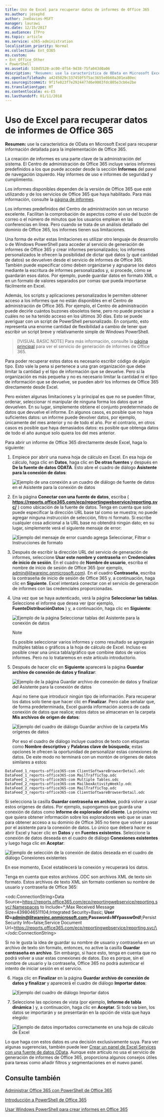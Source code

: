 ```yaml
---
title: Uso de Excel para recuperar datos de informes de Office 365
ms.author: josephd
author: JoeDavies-MSFT
manager: laurawi
ms.date: 12/15/2017
ms.audience: ITPro
ms.topic: article
ms.service: o365-administration
localization_priority: Normal
ms.collection: Ent_O365
ms.custom:
- Ent_Office_Other
- PowerShell
ms.assetid: 510d5528-ac00-4f54-9d38-75fa043d0a06
description: "Resumen: use la característica de OData en Microsoft Excel para recuperar información detallada de la implementación de Office 365."
ms.openlocfilehash: a4245029c337450f5f5ac3655e0b60a301ea80ec
ms.sourcegitcommit: 9f1fe023f7e2924477d6e9003fdc805e3cb6e2be
ms.translationtype: HT
ms.contentlocale: es-ES
ms.lasthandoff: 01/11/2018
---
```

# <a name="using-excel-to-retrieve-office-365-reporting-data"></a>Uso de Excel para recuperar datos de informes de Office 365

 **Resumen:** use la característica de OData en Microsoft Excel para recuperar información detallada para la implementación de Office 365.
  
La creación de informes es una parte clave de la administración del sistema. El Centro de administración de Office 365 incluye varios informes predefinidos a los que puede acceder desde la sección **Informes** del panel de navegación izquierdo. Hay informes de uso e informes de seguridad y cumplimiento.
  
Los informes disponibles dependen de la versión de Office 365 que esté utilizando y de los servicios de Office 365 que haya habilitado. Para más información, consulte la [página de informes]((https://technet.microsoft.com/es-ES/library/office-365-reports.aspx)).
  
Los informes predefinidos del Centro de administración son un recurso excelente. Facilitan la comprobación de aspectos como el uso del buzón de correo o el número de minutos que los usuarios emplean en las conferencias en línea. Pero cuando se trata de un análisis detallado del dominio de Office 365, los informes tienen sus limitaciones.
  
Una forma de evitar estas limitaciones es utilizar otro lenguaje de desarrollo o de Windows PowerShell para acceder al servicio de generación de informes de Office 365 y crear informes personalizados; los informes personalizados le ofrecen la posibilidad de dictar qué datos (y qué cantidad de datos) se devuelven desde el servicio de informes de Office 365. También puede especificar cómo deben organizarse y agruparse los datos mediante la escritura de informes personalizados y, si procede, cómo se guardarán esos datos. Por ejemplo, puede guardar datos en formato XML o en un formato de valores separados por comas que pueda importarse fácilmente en Excel. 
  
Además, los scripts y aplicaciones personalizados le permiten obtener acceso a los informes que no están disponibles en el Centro de administración de Office 365. Por ejemplo, el Centro de administración puede decirle cuántos buzones obsoletos tiene, pero no puede precisar a cuáles no se ha tenido acceso en los últimos 30 días. Esto se puede averiguar con un script de PowerShell personalizado. En conjunto, esto representa una enorme cantidad de flexibilidad a cambio de tener que escribir un script breve y relativamente simple de Windows PowerShell.
  
> [!VISUAL BASIC NOTE] Para más información, consulte la [página principal](https://msdn.microsoft.com/en-us/library/office/jj984325%28v=office.15%29.aspx) para ver el servicio de generación de informes de Office 365.
  
Para poder recuperar estos datos es necesario escribir código de algún tipo. Esto vale la pena si pertenece a una gran organización que debe limitar la cantidad y el tipo de información que se devuelve. Pero si la organización es más pequeña y no es necesario limitar la cantidad ni el tipo de información que se devuelve, se pueden abrir los informes de Office 365 directamente desde Excel.
  
Pero existen algunas limitaciones y la principal es que no se pueden filtrar, ordenar, seleccionar ni manipular de ninguna forma los datos que se devuelven. En su lugar, simplemente obtiene el conjunto predeterminado de datos que devuelve el informe. En algunos casos, es posible que no haya suficientes datos: un informe puede devolver datos, por ejemplo, únicamente del mes anterior y no de todo el año. Por el contrario, en otros casos es posible que haya demasiados datos: es posible que obtenga datos de todo el año aunque solo quiera los del mes anterior.
  
Para abrir un informe de Office 365 directamente desde Excel, haga lo siguiente:
  
1. Empiece por abrir una nueva hoja de cálculo en Excel. En esa hoja de cálculo, haga clic en **Datos**, haga clic en **De otras fuentes** y después en **De la fuente de datos ODATA**. Esto abre el cuadro de diálogo **Asistente para la conexión de datos**:
    
     ![Ejemplo de una conexión a un cuadro de diálogo de fuente de datos en el Asistente para la conexión de datos](images/o365_reporting_connect_data_feed.png)
  
2. En la página **Conectar con una fuente de datos**, escriba ( **https://reports.office365.com/ecp/reportingwebservice/reporting.svc/** ) como ubicación de la fuente de datos. Tenga en cuenta que solo puede especificar la dirección URL base tal como se muestra; no puede agregar ninguna instrucción de selección, filtro ni formato. Si escribe cualquier cosa adicional a la URL base no obtendrá ningún dato; en su lugar, simplemente verá el siguiente mensaje de error:
    
     ![Ejemplo del mensaje de error cuando agrega Seleccionar, Filtrar o Instrucciones de formato](images/o365_reporting_incorrect_data_feed.png)
  
3. Después de escribir la dirección URL del servicio de generación de informes, seleccione **Usar este nombre y contraseña** en **Credenciales de inicio de sesión**. En el cuadro de **Nombre de usuario**, escriba el nombre de inicio de sesión de Office 365 (por ejemplo, admin@litwareinc.onmicrosoft.com). En el cuadro **Contraseña**, escriba la contraseña de inicio de sesión de Office 365 y, a continuación, haga clic en **Siguiente**. Excel intentará conectar con el servicio de generación de informes con las credenciales proporcionadas.
    
4. Una vez que se haya autenticado, verá la página **Seleccionar las tablas**. Seleccione el informe que desea ver (por ejemplo, **FuenteDistribuciónDatos** ) y, a continuación, haga clic en **Siguiente**:
    
     ![Ejemplo de la página Seleccionar tablas del Asistente para la conexión de datos](images/o365_reporting_select_tables.png)
  
    > [!NOTE]
    > Es posible seleccionar varios informes y como resultado se agregarán múltiples tablas o gráficos a la hoja de cálculo de Excel. Incluso es posible crear una única tabla/gráfico que combine datos de varios informes. Pero no lo trataremos en este artículo introductorio. 
  
5. Después de hacer clic en **Siguiente** aparecerá la página **Guardar archivo de conexión de datos y finalizar**:
    
     ![Ejemplo de la página Guardar archivo de conexión de datos y finalizar del Asistente para la conexión de datos](images/o365_reporting_odata_finish.png)
  
    Aquí no tiene que introducir ningún tipo de información. Para recuperar los datos solo tiene que hacer clic en **Finalizar**. Pero cabe señalar que, de forma predeterminada, Excel guarda información acerca de cada conexión de datos que realice; estos datos se almacenan en la carpeta **Mis archivos de origen de datos**:
    
     ![Ejemplo del cuadro de diálogo Guardar archivo de la carpeta Mis orígenes de datos](images/o365_reporting_save_data_source.png)
  
    Por eso el cuadro de diálogo incluye cuadros de texto con etiquetas como **Nombre descriptivo** y **Palabras clave de búsqueda**; estas opciones le ofrecen la oportunidad de personalizar estas conexiones de datos. De este modo no terminará con un montón de orígenes de datos similares a estos:
    
  ```
  DataFeed_1_reports-office365-com ClientSoftwareBrowserDetail.odc
DataFeed_1_reports-office365-com MailTrafficTop.odc
DataFeed_1_reports-office365-com Multiple Tables.odc
DataFeed_2_reports-office365-com MailboxActivityWeekly.odc
DataFeed_2_reports-office365-com MailTrafficTop.odc
DataFeed_3_reports-office365-com ClientSoftwareBrowserDetail.odc
  ```

Si selecciona la casilla **Guardar contraseña en archivo**, podrá volver a usar estos orígenes de datos. Por ejemplo, supongamos que guarda una conexión de datos como **Informe de explorador del cliente**. La próxima vez que quiera obtener información sobre los exploradores web que se usan para obtener acceso a su dominio de Office 365 no tiene que volver a pasar por el asistente para la conexión de datos. Lo único que deberá hacer es abrir Excel y hacer clic en **Datos** y en **Fuentes existentes**. Seleccione la conexión de datos deseada en el cuadro de diálogo **Conexiones existentes** y luego haga clic en **Aceptar**:
    
![Ejemplo de selección de la conexión de datos deseada en el cuadro de diálogo Conexiones existentes](images/o365_reporting_select_connection.png)
  
En ese momento, Excel establecerá la conexión y recuperará los datos.
    
Tenga en cuenta que estos archivos .ODC son archivos XML de texto sin formato. Estos archivos de texto XML sin formato contienen su nombre de usuario y contraseña de Office 365:
    
\<odc:ConnectionString>Data Source=https://reports.office365.com/ecp/reportingwebservice/reporting.svc/;Namespaces to Include=*;Max Received Message Size=4398046511104;Integrated Security=Basic; **User ID=admin@litwareinc.onmicrosoft.com;Password=MYpassw0rd!**;Persist Security Info=false;Service Document Url=https://reports.office365.com/ecp/reportingwebservice/reporting.svc/\</odc:ConnectionString>
    
Si no le gusta la idea de guardar su nombre de usuario y contraseña en un archivo de texto sin formato, entonces, no active la casilla **Guardar contraseña en archivo**. Sin embargo, si hace esto, tenga en cuenta que no podrá volver a usar estas conexiones de datos. Eso es porque, sin el nombre de usuario y la contraseña, Office 365 no podrá autenticar el intento de iniciar sesión en el servicio.
    
6. Haga clic en **Finalizar** en la página **Guardar archivo de conexión de datos y finalizar** y aparecerá el cuadro de diálogo **Importar datos**:
    
     ![Ejemplo del cuadro de diálogo Importar datos](images/o365_reporting_import_data.png)
  
7. Seleccione las opciones de vista (por ejemplo, **Informe de tabla dinámica** ) y, a continuación, haga clic en **Aceptar**. Si todo va bien, los datos se importarán y se presentarán en la opción de vista que haya elegido:
    
     ![Ejemplo de datos importados correctamente en una hoja de cálculo de Excel](images/o365_reporting_sample_spreadsheet.png)
  
Lo que haga con estos datos es una decisión exclusivamente suya. Para ver algunas sugerencias, también puede leer [Crear un panel de Excel Services con una fuente de datos OData](https://technet.microsoft.com/en-us/library/jj873965%28v=office.15%29.aspx). Aunque este artículo no usa el servicio de generación de informes de Office 365, proporciona algunos consejos útiles para tareas como añadir filtros y segmentaciones en el nuevo panel.
  
## <a name="see-also"></a>Consulte también

#### 

[Administrar Office 365 con PowerShell de Office 365](manage-office-365-with-office-365-powershell.md)
  
[Introducción a PowerShell de Office 365](getting-started-with-office-365-powershell.md)
  
[Usar Windows PowerShell para crear informes en Office 365](use-windows-powershell-to-create-reports-in-office-365.md)

